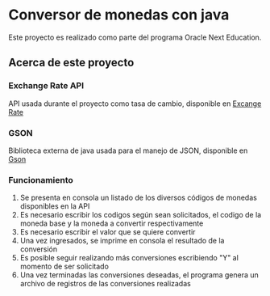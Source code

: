 # Conversor de monedas con java
Este proyecto es realizado como parte del programa Oracle Next Education.

## Acerca de este proyecto

### Exchange Rate API
API usada durante el proyecto como tasa de cambio, disponible en [Excange Rate](https://www.exchangerate-api.com/docs/overview)

### GSON
Biblioteca externa de java usada para el manejo de JSON, disponible en [Gson](https://mvnrepository.com/artifact/com.google.code.gson/gson)

### Funcionamiento
1. Se presenta en consola un listado de los diversos códigos de monedas disponibles en la API
2. Es necesario escribir los codigos según sean solicitados, el codigo de la moneda base y la moneda a convertir respectivamente
3. Es necesario escribir el valor que se quiere convertir
4. Una vez ingresados, se imprime en consola el resultado de la conversión
5. Es posible seguir realizando más conversiones escribiendo "Y" al momento de ser solicitado
6. Una vez terminadas las conversiones deseadas, el programa genera un archivo de registros de las conversiones realizadas
